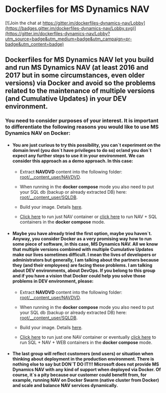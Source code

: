 # Dockerfiles for MS Dynamics NAV
[![Join the chat at https://gitter.im/dockerfiles-dynamics-nav/Lobby](https://badges.gitter.im/dockerfiles-dynamics-nav/Lobby.svg)](https://gitter.im/dockerfiles-dynamics-nav/Lobby?utm_source=badge&utm_medium=badge&utm_campaign=pr-badge&utm_content=badge)

## Dockerfiles for MS Dynamics NAV let you build and run MS Dynamics NAV (at least 2016 and 2017 but in some circumstances, even older versions) via Docker and avoid so the problems related to the maintenance of multiple versions (and Cumulative Updates) in your DEV environment.

### You need to consider purposes of your interest. It is important to differentiate the following reasons you would like to use MS Dynamics NAV on Docker:

 * #### You are just curious to try this possibility, you can\`t experiment on the domain level (you don\`t have privileges to do so) or/and you don\`t expect any further steps to use it in your environment. We can consider this approach as a demo approach. In this case:

   * Extract **NAVDVD** content into the following folder: [root/__content_user/NAVDVD](root/__content_user/NAVDVD).
   * When running in the **docker compose** mode you also need to put your SQL db (backup or already extracted DB) here: [root/__content_user/SQLDB](root/__content_user/SQLDB).

   * Build your image. Details [here](root/build).
   * [Click here](root/run/nav#-_runsqlauthps1) to run just NAV container or [click here](root/run/nav-sql) to run NAV + SQL containers in the **docker compose** mode.
     
 * #### Maybe you have already tried the first option, maybe you haven\`t. Anyway, you consider Docker as a very promising way how to run some piece of software, in this case, MS Dynamics NAV. All we know that multiple versions combined with multiple Cumulative Updates make our lives sometimes difficult. I mean the lives of developers or administrators but generally, I am talking about the partners because they (and their employees) are facing these problems. I am talking about DEV environments, about DevOps. If you belong to this group and if you have a vision that Docker could help you solve those problems in DEV environment, please:

   * Extract **NAVDVD** content into the following folder: [root/__content_user/NAVDVD](root/__content_user/NAVDVD).
   * When running in the **docker compose** mode you also need to put your SQL db (backup or already extracted DB) here: [root/__content_user/SQLDB](root/__content_user/SQLDB).

   * Build your image. Details [here](root/build).
   * [Click here](root/run/nav#-_runwinauthtransparentnetps1) to run just one NAV container or eventually [click here](root/run/nav-sql-web) to run SQL + NAV + WEB containers in the **docker compose** mode.


 * #### The last group will reflect customers (end users) or situation when thinking about deployment in the production environment. There is nothing else to say but **DON\`T DO IT!!!** Microsoft does not provide MS Dynamics NAV with any kind of support when deployed via Docker. Of course, it`s a pity because our customer could benefit from, for example, running NAV on Docker Swarm (native cluster from Docker) and scale and balance NAV services dynamically.
